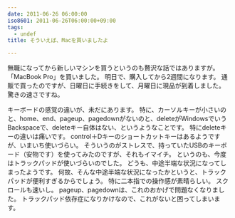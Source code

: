 ```yaml
---
date: 2011-06-26 06:00:00
iso8601: 2011-06-26T06:00:00+09:00
tags:
  - undef
title: そういえば、Macを買いましたよ

---
```


無職になってから新しいマシンを買うというのも贅沢な話ではありますが。
「MacBook Pro」を買いました。
明日で、購入してから2週間になります。
通販で買ったのですが、日曜日に手続きをして、月曜日に現品が到着しました。
驚きの速さですね。


キーボードの感覚の違いが、未だにあります。
特に、カーソルキーが小さいのと、home、end、pageup、pagedownがないのと、deleteがWindowsでいうBackspaceで、deleteキー自体はない、というようなことです。
特にdeleteキーの違いは痛いです。
control＋Dキーのショートカットキーはあるようですが、いまいち使いづらい。
そういうのがストレスで、持っていたUSBのキーボード（安物です）を使ってみたのですが、それもイマイチ。
というのも、今度はトラックパッドが使いづらいのでした。
どうも、中途半端な状況になってしまったようです。
何故、そんな中途半端な状況になったかというと、トラックパッドが便利すぎるからでしょう。
特に二本指での操作感が素晴らしい。
スクロールも速いし。
pageup、pagedownは、これのおかげで問題なくなりました。
トラックパッド依存症になりかけなので、これがないと困ってしまいます。
    	